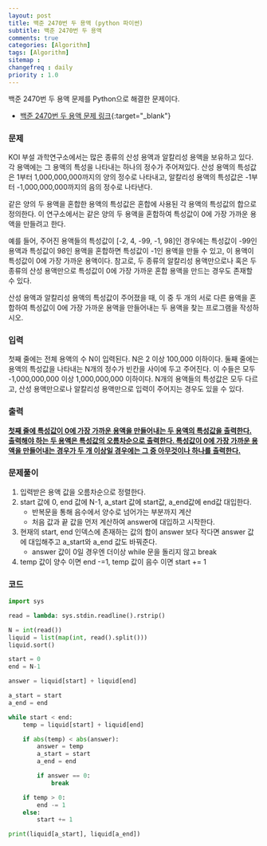 ```yaml
---
layout: post
title: 백준 2470번 두 용액 (python 파이썬)
subtitle: 백준 2470번 두 용액
comments: true
categories: [Algorithm]
tags: [Algorithm]
sitemap :
changefreq : daily
priority : 1.0
---
```

백준 2470번 두 용액 문제를 Python으로 해결한 문제이다.  

* [백준 2470번 두 용액 문제 링크](https://www.acmicpc.net/problem/2470){:target="_blank"}


### 문제 
KOI 부설 과학연구소에서는 많은 종류의 산성 용액과 알칼리성 용액을 보유하고 있다. 각 용액에는 그 용액의 특성을 나타내는 하나의 정수가 주어져있다.  산성 용액의 특성값은 1부터 1,000,000,000까지의 양의 정수로 나타내고, 알칼리성 용액의 특성값은 -1부터 -1,000,000,000까지의 음의 정수로 나타낸다.

같은 양의 두 용액을 혼합한 용액의 특성값은 혼합에 사용된 각 용액의 특성값의 합으로 정의한다. 이 연구소에서는 같은 양의 두 용액을 혼합하여 특성값이 0에 가장 가까운 용액을 만들려고 한다. 

예를 들어, 주어진 용액들의 특성값이 [-2, 4, -99, -1, 98]인 경우에는 특성값이 -99인 용액과 특성값이 98인 용액을 혼합하면 특성값이 -1인 용액을 만들 수 있고, 이 용액이 특성값이 0에 가장 가까운 용액이다. 참고로, 두 종류의 알칼리성 용액만으로나 혹은 두 종류의 산성 용액만으로 특성값이 0에 가장 가까운 혼합 용액을 만드는 경우도 존재할 수 있다.

산성 용액과 알칼리성 용액의 특성값이 주어졌을 때, 이 중 두 개의 서로 다른 용액을 혼합하여 특성값이 0에 가장 가까운 용액을 만들어내는 두 용액을 찾는 프로그램을 작성하시오.


### 입력
첫째 줄에는 전체 용액의 수 N이 입력된다. N은 2 이상 100,000 이하이다. 둘째 줄에는 용액의 특성값을 나타내는 N개의 정수가 빈칸을 사이에 두고 주어진다. 이 수들은 모두 -1,000,000,000 이상 1,000,000,000 이하이다. N개의 용액들의 특성값은 모두 다르고, 산성 용액만으로나 알칼리성 용액만으로 입력이 주어지는 경우도 있을 수 있다.


### 출력
**<u>첫째 줄에 특성값이 0에 가장 가까운 용액을 만들어내는 두 용액의 특성값을 출력한다. 출력해야 하는 두 용액은 특성값의 오름차순으로 출력한다. 특성값이 0에 가장 가까운 용액을 만들어내는 경우가 두 개 이상일 경우에는 그 중 아무것이나 하나를 출력한다.</u>**


### 문제풀이
1. 입력받은 용액 값을 오름차순으로 정렬한다.
2. start 값에 0, end 값에 N-1, a_start 값에 start값, a_end값에 end값 대입한다.
    * 반복문을 통해 음수에서 양수로 넘어가는 부분까지 계산
    * 처음 값과 끝 값을 먼저 계산하여 answer에 대입하고 시작한다.
4. 현재의 start, end 인덱스에 존재하는 값의 합이 answer 보다 작다면 answer 값에 대입해주고 a_start와 a_end 값도 바꿔준다. 
    * answer 값이 0일 경우엔 더이상 while 문을 돌리지 않고 break
5. temp 값이 양수 이면 end -=1, temp 값이 음수 이면 start += 1


### 코드
```python
import sys

read = lambda: sys.stdin.readline().rstrip()

N = int(read())
liquid = list(map(int, read().split()))
liquid.sort()

start = 0
end = N-1

answer = liquid[start] + liquid[end]

a_start = start
a_end = end

while start < end:
    temp = liquid[start] + liquid[end]

    if abs(temp) < abs(answer):
        answer = temp
        a_start = start
        a_end = end

        if answer == 0:
            break

    if temp > 0:
        end -= 1
    else:
        start += 1

print(liquid[a_start], liquid[a_end])
```